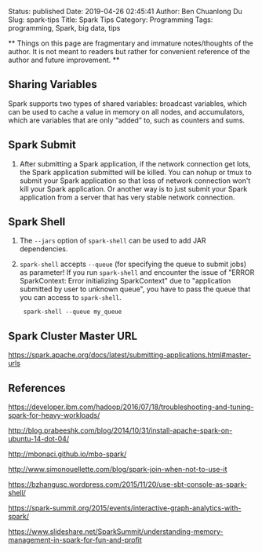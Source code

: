 Status: published
Date: 2019-04-26 02:45:41
Author: Ben Chuanlong Du
Slug: spark-tips
Title: Spark Tips
Category: Programming
Tags: programming, Spark, big data, tips

**
Things on this page are
fragmentary and immature notes/thoughts of the author.
It is not meant to readers
but rather for convenient reference of the author and future improvement.
**

## Sharing Variables

Spark supports two types of shared variables: broadcast variables,
which can be used to cache a value in memory on all nodes,
and accumulators,
which are variables that are only “added” to, such as counters and sums.


## Spark Submit

1. After submitting a Spark application, 
    if the network connection get lots, 
    the Spark application submitted will be killed.
    You can nohup or tmux to submit your Spark application 
    so that loss of network connection won't kill your Spark application.
    Or another way is to just submit your Spark application
    from a server that has very stable network connection.


## Spark Shell

1. The `--jars` option of `spark-shell` can be used to add JAR dependencies.

2. `spark-shell` accepts `--queue` (for specifying the queue to submit jobs) as parameter!
    If you run `spark-shell` and encounter the issue of "ERROR SparkContext: Error initializing SparkContext" 
    due to "application submitted by user to unknown queue",
    you have to pass the queue that you can access to `spark-shell`.

        spark-shell --queue my_queue

## Spark Cluster Master URL

https://spark.apache.org/docs/latest/submitting-applications.html#master-urls


## References

https://developer.ibm.com/hadoop/2016/07/18/troubleshooting-and-tuning-spark-for-heavy-workloads/

http://blog.prabeeshk.com/blog/2014/10/31/install-apache-spark-on-ubuntu-14-dot-04/

http://mbonaci.github.io/mbo-spark/

http://www.simonouellette.com/blog/spark-join-when-not-to-use-it

https://bzhangusc.wordpress.com/2015/11/20/use-sbt-console-as-spark-shell/

https://spark-summit.org/2015/events/interactive-graph-analytics-with-spark/

https://www.slideshare.net/SparkSummit/understanding-memory-management-in-spark-for-fun-and-profit

